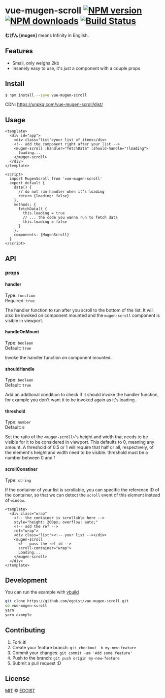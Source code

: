 # vue-mugen-scroll [![NPM version](https://img.shields.io/npm/v/vue-mugen-scroll.svg?style=flat-square)](https://npmjs.com/package/vue-mugen-scroll) [![NPM downloads](https://img.shields.io/npm/dm/vue-mugen-scroll.svg?style=flat-square)](https://npmjs.com/package/vue-mugen-scroll) [![Build Status](https://img.shields.io/circleci/project/egoist/vue-mugen-scroll/master.svg?style=flat-square)](https://circleci.com/gh/egoist/vue-mugen-scroll)

**むげん [mugen]** means Infinity in English.

## Features

- Small, only weighs 2kb
- Insanely easy to use, it's just a component with a couple props

## Install

```bash
$ npm install --save vue-mugen-scroll
```

CDN: https://unpkg.com/vue-mugen-scroll/dist/

## Usage

```vue
<template>
  <div id="app">
    <div class="list">your list of items</div>
    <!-- add the component right after your list -->
    <mugen-scroll :handler="fetchData" :should-handle="!loading">
      loading...
    </mugen-scroll>
  </div>
</template>

<script>
  import MugenScroll from 'vue-mugen-scroll'
  export default {
    data() {
      // do not run handler when it's loading
      return {loading: false}
    },
    methods: {
      fetchData() {
        this.loading = true
        // ... the code you wanna run to fetch data
        this.loading = false
      }
    },
    components: {MugenScroll}
  }
</script>
```

## API

### props

#### handler

Type: `function`<br>
Required: `true`

The handler function to run after you scroll to the bottom of the list. It will also be invoked on component mounted and the `mugen-scroll` component is visible in viewport.

#### handleOnMount

Type: `boolean`<br>
Default: `true`

Invoke the handler function on component mounted.

#### shouldHandle

Type: `boolean`<br>
Default: `true`

Add an addtional condition to check if it should invoke the handler function, for example you don't want it to be invoked again as it's loading.

#### threshold

Type: `number`<br>
Default: `0`

Set the ratio of the `<mugen-scroll>`'s height and width that needs to be visible for it to be considered in viewport. This defaults to 0, meaning any amount. A threshold of 0.5 or 1 will require that half or all, respectively, of the element's height and width need to be visible. threshold must be a number between 0 and 1

#### scrollConatiner

Type: `string`

If the container of your list is scrollable, you can specific the reference ID of the container, so that we can detect the `scroll` event of this element instead of `window`.

```vue
<template>
  <div class="wrap"
    <!-- the container is scrollable here -->
    style="height: 200px; overflow: auto;"
    <!-- add the ref -->
    ref="wrap">
    <div class="list"><!-- your list --></div>
    <mugen-scroll
      <!-- pass the ref id -->
      scroll-container="wrap">
      Loading...
    </mugen-scroll>
  </div>
</template>
```

## Development

You can run the example with [vbuild](https://github.com/egoist/vbuild)

```bash
git clone https://github.com/egoist/vue-mugen-scroll.git
cd vue-mugen-scroll
yarn
yarn example
```

## Contributing

1. Fork it!
2. Create your feature branch: `git checkout -b my-new-feature`
3. Commit your changes: `git commit -am 'Add some feature'`
4. Push to the branch: `git push origin my-new-feature`
5. Submit a pull request :D

## License

[MIT](https://egoist.mit-license.org/) © [EGOIST](https://github.com/egoist)
